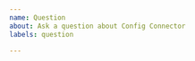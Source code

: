 ```yaml
---
name: Question
about: Ask a question about Config Connector
labels: question

---
```


<!---
Describe your question. Remember to check our documentation.

* Product Overview: https://cloud.google.com/config-connector/docs/overview
* Resource Reference: https://cloud.google.com/config-connector/docs/reference/resources
--->
